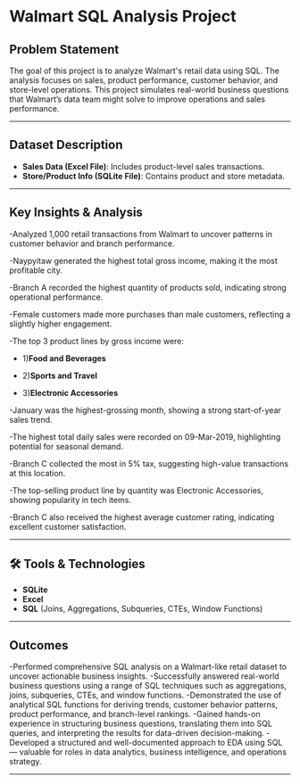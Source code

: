 #  Walmart SQL Analysis Project

##  Problem Statement

The goal of this project is to analyze Walmart's retail data using SQL. The analysis focuses on sales, product performance, customer behavior, and store-level operations. This project simulates real-world business questions that Walmart’s data team might solve to improve operations and sales performance.

---

## Dataset Description

- **Sales Data (Excel File)**: Includes product-level sales transactions.
- **Store/Product Info (SQLite File)**: Contains product and store metadata.

---

## Key Insights & Analysis
-Analyzed 1,000 retail transactions from Walmart to uncover patterns in customer behavior and branch performance.

-Naypyitaw generated the highest total gross income, making it the most profitable city.

-Branch A recorded the highest quantity of products sold, indicating strong operational performance.

-Female customers made more purchases than male customers, reflecting a slightly higher engagement.

-The top 3 product lines by gross income were:

- 1)**Food and Beverages**

- 2)**Sports and Travel**

- 3)**Electronic Accessories**

-January was the highest-grossing month, showing a strong start-of-year sales trend.

-The highest total daily sales were recorded on 09-Mar-2019, highlighting potential for seasonal demand.

-Branch C collected the most in 5% tax, suggesting high-value transactions at this location.

-The top-selling product line by quantity was Electronic Accessories, showing popularity in tech items.

-Branch C also received the highest average customer rating, indicating excellent customer satisfaction.


---

## 🛠 Tools & Technologies

- **SQLite**
- **Excel**
- **SQL** (Joins, Aggregations, Subqueries, CTEs, Window Functions)

---

##  Outcomes

-Performed comprehensive SQL analysis on a Walmart-like retail dataset to uncover actionable business insights.
-Successfully answered real-world business questions using a range of SQL techniques such as aggregations, joins, subqueries, CTEs, and window functions.
-Demonstrated the use of analytical SQL functions for deriving trends, customer behavior patterns, product performance, and branch-level rankings.
-Gained hands-on experience in structuring business questions, translating them into SQL queries, and interpreting the results for data-driven decision-making.
-Developed a structured and well-documented approach to EDA using SQL — valuable for roles in data analytics, business intelligence, and operations strategy.

---


